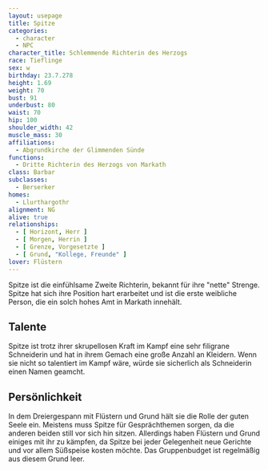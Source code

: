 ```yaml
---
layout: usepage
title: Spitze
categories:
  - character
  - NPC
character_title: Schlemmende Richterin des Herzogs
race: Tieflinge
sex: w
birthday: 23.7.278
height: 1.69
weight: 70
bust: 91
underbust: 80
waist: 70
hip: 100
shoulder_width: 42
muscle_mass: 30
affiliations:
  - Abgrundkirche der Glimmenden Sünde
functions:
  - Dritte Richterin des Herzogs von Markath
class: Barbar
subclasses:
  - Berserker
homes:
  - Llurthargothr
alignment: NG
alive: true
relationships:
  - [ Horizont, Herr ]
  - [ Morgen, Herrin ]
  - [ Grenze, Vorgesetzte ]
  - [ Grund, "Kollege, Freunde" ]
lover: Flüstern
---
```


Spitze ist die einfühlsame Zweite Richterin, bekannt für ihre "nette" Strenge. Spitze hat sich ihre Position hart
erarbeitet und ist die erste weibliche Person, die ein solch hohes Amt in Markath innehält.

<!--more-->

## Talente

Spitze ist trotz ihrer skrupellosen Kraft im Kampf eine sehr filigrane Schneiderin und hat in ihrem Gemach eine große
Anzahl an Kleidern. Wenn sie nicht so talentiert im Kampf wäre, würde sie sicherlich als Schneiderin einen Namen
geamcht.

## Persönlichkeit

In dem Dreiergespann mit Flüstern und Grund hält sie die Rolle der guten Seele ein. Meistens muss Spitze für
Gesprächthemen sorgen, da die anderen beiden still vor sich hin sitzen. Allerdings haben Flüstern und Grund einiges mit
ihr zu kämpfen, da Spitze bei jeder Gelegenheit neue Gerichte und vor allem Süßspeise kosten möchte. Das Gruppenbudget
ist regelmäßig aus diesem Grund leer.